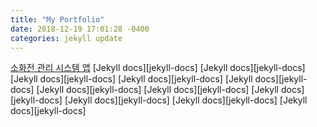 ```yaml
---
title: "My Portfolio"
date: 2018-12-19 17:01:28 -0400
categories: jekyll update
---
```

[소화전 관리 시스템 앱][소화전 관리 시스템 앱]
[Jekyll docs][jekyll-docs]
[Jekyll docs][jekyll-docs]
[Jekyll docs][jekyll-docs]
[Jekyll docs][jekyll-docs]
[Jekyll docs][jekyll-docs]
[Jekyll docs][jekyll-docs]
[Jekyll docs][jekyll-docs]
[Jekyll docs][jekyll-docs]
[Jekyll docs][jekyll-docs]
[Jekyll docs][jekyll-docs]
[Jekyll docs][jekyll-docs]

[소화전 관리 시스템 앱]: https://docs.google.com/document/d/1KX_BixCCFoaSpoYGtG6b_ZwFatvxewuz3NnP6GqU3zY/edit?usp=sharing
[피프틴 - 고양시 공공자전거 앱]: https://docs.google.com/document/d/1U-uKjBs1RBci0g39e74jSJXbkomlNAxV12-2A6oJ_Yk/edit?usp=sharing
[음성서점 앱]: https://docs.google.com/document/d/1kLTDxwUEVJ-w6AsLGrQOngWpCmjt_qUlPeM8HtouIOE/edit?usp=sharing
[김집사 앱]: https://docs.google.com/document/d/18iaBk4PsMue8R1FCIJEUoUKUXijUE0JHrQsaNnwscbg/edit?usp=sharing
[휴대폰 사진 인화 앱]: https://docs.google.com/document/d/15tg8jrKacrVfa-DyfqBHW9SYklAfTwIQINq4NdeRgTc/edit?usp=sharing
[코닥 포토 프린터 관리자 앱]: https://docs.google.com/document/d/1z8nK9us8HQ3Frlv9-FivAbvzQXEYStiSAWdKsNQjmj0/edit?usp=sharing
[법무부 성범죄자 발찌 제어 앱]: https://docs.google.com/document/d/1o3FhpNjL5oWtqwsOQokjoS8SmgAIWcea615V_E5kJBY/edit?usp=sharing
[harvit 앱 with Hdac]: https://docs.google.com/document/d/1EN_j7yemxiGE6UgrgBkFEGqp32nz3C_-CsFg0mwrcNs/edit?usp=sharing
[harvit 앱 with EOS]: https://docs.google.com/document/d/1Bnf0BYcQKAveIvNSUAMUpJGnoqubJ5zYZDjR-xjf8E4/edit?usp=sharing
[harvit 이더리움 토큰]: https://docs.google.com/document/d/1bZ1MSmVLtH5xOFlIs7aniJdjszZZQoNwBNBwOz8v-mw/edit?usp=sharing
[클리커(ClickR) Quick Launcher 앱]: https://docs.google.com/document/d/1Xc5EDp2XUcf4Kxzkn4i5M2yGeXARRzPAHG8y-ZZ7Kmg/edit?usp=sharing
[Power On Software (Bootloader) 앱]: https://docs.google.com/document/d/1DvzbGL97WdIwjZi80mZdbtrBHvhydEw-L4-RUJyvwFQ/edit?usp=sharing
